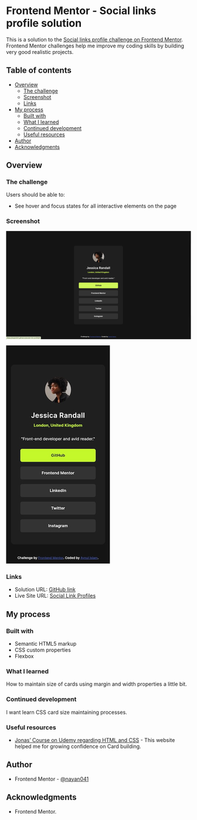 # Frontend Mentor - Social links profile solution

This is a solution to the [Social links profile challenge on Frontend Mentor](https://www.frontendmentor.io/challenges/social-links-profile-UG32l9m6dQ). Frontend Mentor challenges help me improve my coding skills by building very good realistic projects. 

## Table of contents

- [Overview](#overview)
  - [The challenge](#the-challenge)
  - [Screenshot](#screenshot)
  - [Links](#links)
- [My process](#my-process)
  - [Built with](#built-with)
  - [What I learned](#what-i-learned)
  - [Continued development](#continued-development)
  - [Useful resources](#useful-resources)
- [Author](#author)
- [Acknowledgments](#acknowledgments)

## Overview

### The challenge

Users should be able to:

- See hover and focus states for all interactive elements on the page

### Screenshot

![Social Link Profiles - Desktop](./screenshot.png)

![Social Link Profiles - Mobile](./Screenshot_mobile.jpg)


### Links

- Solution URL: [GitHub link](https://github.com/nayan041/social-link-profile.git)
- Live Site URL: [Social Link Profiles](https://nayan041.github.io/social-link-profile/)

## My process

### Built with

- Semantic HTML5 markup
- CSS custom properties
- Flexbox


### What I learned

How to maintain size of cards using margin and width properties a little bit.

### Continued development

I want learn CSS card size maintaining processes.

### Useful resources

- [Jonas’ Course on Udemy regarding  HTML and CSS](https://www.udemy.com/course/design-and-develop-a-killer-website-with-html5-and-css3/?couponCode=ST22MT92324A) - This website helped me for growing confidence on Card building.

## Author
- Frontend Mentor - [@nayan041](https://www.frontendmentor.io/profile/nayan041)

## Acknowledgments
- Frontend Mentor.
